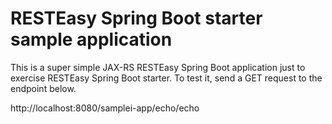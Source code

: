 # RESTEasy Spring Boot starter sample application

This is a super simple JAX-RS RESTEasy Spring Boot application just to exercise RESTEasy Spring Boot starter.
To test it, send a GET request to the endpoint below.

http://localhost:8080/samplei-app/echo/echo
